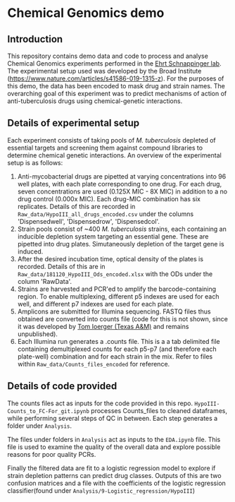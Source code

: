 # Chemical Genomics demo

## Introduction
This repository contains demo data and code to process and analyse Chemical Genomics experiments performed in the [Ehrt Schnappinger lab](https://www.ehrtschnappingerlabs.org/). The experimental setup used was developed by the Broad Institute (https://www.nature.com/articles/s41586-019-1315-z). For the purposes of this demo, the data has been encoded to mask drug and strain names. The overarching goal of this experiment was to predict mechanisms of action of anti-tuberculosis drugs using chemical-genetic interactions.
## Details of experimental setup
Each experiment consists of taking pools of _M. tuberculosis_ depleted of essential targets and screening them against compound libraries to determine chemical genetic interactions. An overview of the experimental setup is as follows:

1. Anti-mycobacterial drugs are pipetted at varying concentrations into 96 well plates, with each plate corresponding to one drug. For each drug, seven concentrations are used (0.125X MIC - 8X MIC) in addition to a no drug control (0.000x MIC). Each drug-MIC combination has six replicates. Details of this are recorded in `Raw_data/HypoIII_all_drugs_encoded.csv` under the columns 'Dispensedwell', 'Dispensedrow', 'Dispensedcol'.
2. Strain pools consist of ~400 _M. tuberculosis_ strains, each containing an inducible depletion system targeting an essential gene. These are pipetted into drug plates. Simutaneously depletion of the target gene is induced.
3. After the desired incubation time, optical density of the plates is recorded. Details of this are in `Raw_data/181120_HypoIII_Ods_encoded.xlsx` with the ODs under the column 'RawData'.
4. Strains are harvested and PCR'ed to amplify the barcode-containing region. To enable multiplexing, different p5 indexes are used for each well, and different p7 indexes are used for each plate.
5. Amplicons are submitted for Illumina sequencing. FASTQ files thus obtained are converted into counts file (code for this is not shown, since it was developed by [Tom Ioerger (Texas A&M)](https://engineering.tamu.edu/cse/profiles/tioerger.html) and remains unpublished). 
6. Each Illumina run generates a .counts file. This is a a tab delimited file containing demultiplexed counts for each p5-p7 (and therefore each plate-well) combination and for each strain in the mix. Refer to files within `Raw_data/Counts_files_encoded` for reference.

## Details of code provided
The counts files act as inputs for the code provided in this repo. `HypoIII-Counts_to_FC-For_git.ipynb` processes Counts_files to cleaned dataframes, while performing several steps of QC in between. Each step generates a folder under `Analysis`. 

The files under folders in `Analysis` act as inputs to the `EDA.ipynb` file. This file is used to examine the quality of the overall data and explore possible reasons for poor quality PCRs.

Finally the filtered data are fit to a logistic regression model to explore if strain depletion patterns can predict drug classes. Outputs of this are two confusion matrices and a file with the coefficients of the logistic regression classifier(found under `Analysis/9-Logistic_regression/HypoIII`)
